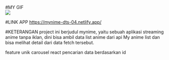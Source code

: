
#MY GIF
<br>
<a href="https://thumbs.gfycat.com/BlandUglyDevilfish-size_restricted.gif"><img src="https://thumbs.gfycat.com/BlandUglyDevilfish-size_restricted.gif"/><a>


#LINK APP
https://mynime-dts-04.netlify.app/

#KETERANGAN
project ini berjudul mynime, yaitu sebuah aplikasi streaming anime tanpa iklan, dini bisa ambil data list anime dari api My anime list dan bisa melihat detail dari data fetch tersebut.

feature unik
carousel react
pencarian data berdasarkan id
